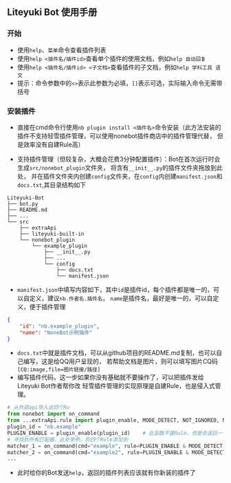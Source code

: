 ## Liteyuki Bot 使用手册

### 开始

- 使用`help`、`菜单`命令查看插件列表
- 使用`help <插件名/插件id>`查看单个插件的使用文档，例如`help 自动回复`
- 使用`help <插件名/插件id> <子文档>`查看插件的子文档，例如`help 学科工具 语文`
- 提示：命令参数中的`<>`表示此参数为必填，`[]`表示可选，实际输入命令无需带括号

### 安装插件

- 直接在cmd命令行使用`nb plugin install <插件名>`命令安装（此方法安装的插件不支持轻雪插件管理，可以使用nonebot插件商店中的插件管理代替，
  但是效率没有自建Rule高）

- 支持插件管理（但较复杂，大概会花费3分钟配置插件）：Bot在首次运行时会生成`src/nonebot_plugin`文件夹，
  将含有`__init__.py`的插件文件夹拖放到此处，
  并在插件文件夹内创建`config`文件夹，在`config`内创建`manifest.json`和`docs.txt`,其目录结构如下

```
Liteyuki-Bot
├── bot.py
├── README.md
├── ...
└── src
    ├── extraApi
    ├── liteyuki-built-in
    └── nonebot_plugin
        └── example_plugin
            ├── __init__.py
            ├── ...
            └── config
                ├── docs.txt
                └── manifest.json
```

- `manifest.json`中填写内容如下，其中`id`是插件id，每个插件都是唯一的，可以自定义，建议`nb.作者名.插件名`，
  `name`是插件名，最好是唯一的，可以自定义，便于插件管理

```json
{
    "id": "nb.example_plugin",
    "name": "NoneBot示例插件"
}
```

- `docs.txt`中就是插件文档，可以从github项目的README.md复制，也可以自己编写，这是给QQ用户呈现的，
  若帮助文档是图片，则可以填写图片CQ码`[CQ:image,file=图片链接/路径]`
- 编写插件代码，这一步如果你没有基础就不要操作了，可以把插件发给Liteyuki Bot作者帮你改
  轻雪插件管理的实现原理是自建Rule，也是侵入式管理。

```python
# 从外部api导入这四个Ru
from nonebot import on_command
from ...extraApi.rule import plugin_enable, MODE_DETECT, NOT_IGNORED, NOT_BLOCKED
plugin_id = "nb.example"
PLUGIN_ENABLE = plugin_enable(plugin_id)    # 此函数不是Rule，但是会返回一个Rule(async func)
# 寻找到所有匹配器，此处举例，将四个Rule添加到
matcher_1 = on_command(cmd="example", rule=PLUGIN_ENABLE & MODE_DETECT & NOT_IGNORED & NOT_BLOCKED)
matcher_2 = on_command(cmd="example2", rule=PLUGIN_ENABLE & MODE_DETECT & NOT_IGNORED & NOT_BLOCKED)
...
```

- 此时给你的Bot发送`help`，返回的插件列表应该就有你新装的插件了